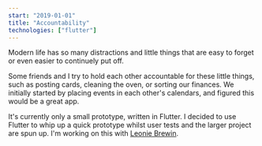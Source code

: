 ```yaml
---
start: "2019-01-01"
title: "Accountability"
technologies: ["flutter"]
---
```

Modern life has so many distractions and little things that are easy to forget or even easier to continuely put off. 

Some friends and I try to hold each other accountable for these little things, such as posting cards, cleaning the oven, or sorting our finances. We initially started by placing events in each other's calendars, and figured this would be a great app.

It's currently only a small prototype, written in Flutter. I decided to use Flutter to whip up a quick prototype whilst user tests and the larger project are spun up. I'm working on this with [Leonie Brewin](https://www.leoniebrewin.com).